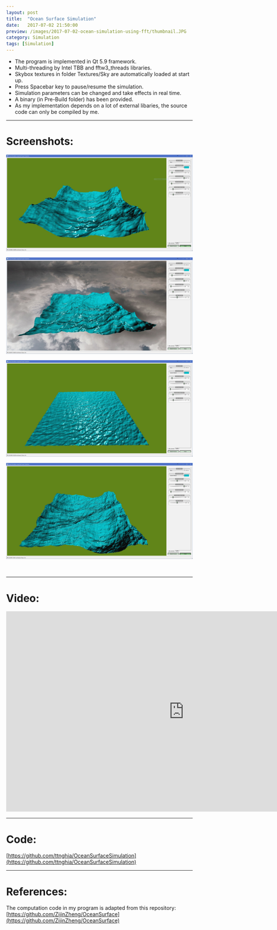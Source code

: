 ```yaml
---
layout: post
title:  "Ocean Surface Simulation"
date:   2017-07-02 21:50:00
preview: /images/2017-07-02-ocean-simulation-using-fft/thumbnail.JPG
category: Simulation
tags: [Simulation]
---
```


* The program is implemented in Qt 5.9 framework.
* Multi-threading by Intel TBB and fftw3_threads libraries.
* Skybox textures in folder Textures/Sky are automatically loaded at start up.
* Press Spacebar key to pause/resume the simulation.
* Simulation parameters can be changed and take effects in real time.
* A binary (in Pre-Build folder) has been provided.
* As my implementation depends on a lot of external libaries, the source code can only be compiled by me.

---

# Screenshots:

![1](/images/2017-07-02-ocean-simulation-using-fft/1.JPG)

![2](/images/2017-07-02-ocean-simulation-using-fft/2.JPG)

![3](/images/2017-07-02-ocean-simulation-using-fft/3.JPG)

![4](/images/2017-07-02-ocean-simulation-using-fft/4.JPG)

<br>

---
# Video:

<iframe src="https://player.vimeo.com/video/223991874" width="960" height="540" frameborder="0" webkitallowfullscreen mozallowfullscreen allowfullscreen></iframe>
<br>

---
# Code:
[https://github.com/ttnghia/OceanSurfaceSimulation](https://github.com/ttnghia/OceanSurfaceSimulation)
<br>

---
# References:

The computation code in my program is adapted from this repository: [https://github.com/ZijinZheng/OceanSurface](https://github.com/ZijinZheng/OceanSurface)